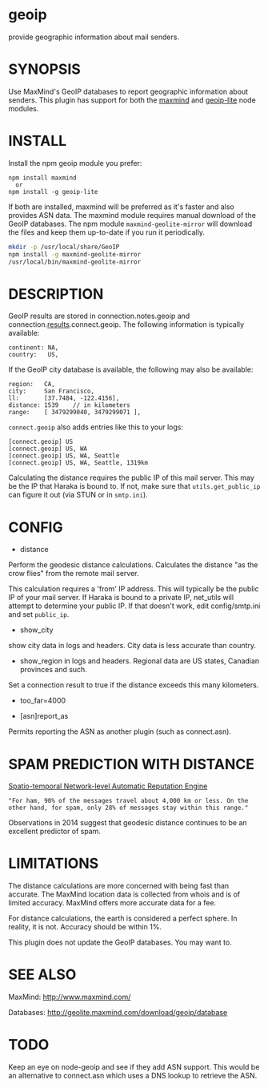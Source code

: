 
# geoip

provide geographic information about mail senders.

# SYNOPSIS

Use MaxMind's GeoIP databases to report geographic information about senders. This plugin has support for both the [maxmind](https://github.com/runk/node-maxmind) and [geoip-lite](https://github.com/bluesmoon/node-geoip) node modules.

# INSTALL

Install the npm geoip module you prefer:

    npm install maxmind
      or
    npm install -g geoip-lite

If both are installed, maxmind will be preferred as it's faster and also provides ASN data. The maxmind module requires manual download of the GeoIP databases. The npm module `maxmind-geolite-mirror` will download the files and keep them up-to-date if you run it periodically.

```bash
mkdir -p /usr/local/share/GeoIP
npm install -g maxmind-geolite-mirror
/usr/local/bin/maxmind-geolite-mirror
```

# DESCRIPTION

GeoIP results are stored in connection.notes.geoip and connection.[results](https://github.com/haraka/Haraka/blob/master/docs/Results.md).connect.geoip. The following information is typically available:

    continent: NA,
    country:   US,

If the GeoIP city database is available, the following may also be available:

    region:   CA,
    city:     San Francisco,
    ll:       [37.7484, -122.4156],
    distance: 1539    // in kilometers
    range:    [ 3479299040, 3479299071 ],

`connect.geoip` also adds entries like this to your logs:

    [connect.geoip] US
    [connect.geoip] US, WA
    [connect.geoip] US, WA, Seattle
    [connect.geoip] US, WA, Seattle, 1319km

Calculating the distance requires the public IP of this mail server. This may
be the IP that Haraka is bound to. If not, make sure that `utils.get_public_ip`
can figure it out (via STUN or in `smtp.ini`).

# CONFIG

- distance

Perform the geodesic distance calculations. Calculates the distance "as the
crow flies" from the remote mail server.

This calculation requires a 'from' IP address. This will typically be the
public IP of your mail server. If Haraka is bound to a private IP, net\_utils
will attempt to determine your public IP. If that doesn't work, edit
config/smtp.ini and set `public_ip`.

- show\_city

show city data in logs and headers. City data is less accurate than country.

- show\_region in logs and headers. Regional data are US states, Canadian
  provinces and such.

Set a connection result to true if the distance exceeds this many kilometers.

- too\_far=4000

- [asn]report_as

Permits reporting the ASN as another plugin (such as connect.asn).

# SPAM PREDICTION WITH DISTANCE

[Spatio-temporal Network-level Automatic Reputation Engine](http://www.cc.gatech.edu/~feamster/papers/snare-usenix09.pdf)

    "For ham, 90% of the messages travel about 4,000 km or less. On the
    other hand, for spam, only 28% of messages stay within this range."

Observations in 2014 suggest that geodesic distance continues to be an
excellent predictor of spam.


# LIMITATIONS

The distance calculations are more concerned with being fast than
accurate. The MaxMind location data is collected from whois and is of
limited accuracy. MaxMind offers more accurate data for a fee.

For distance calculations, the earth is considered a perfect sphere. In
reality, it is not. Accuracy should be within 1%.

This plugin does not update the GeoIP databases. You may want to.


# SEE ALSO

MaxMind: http://www.maxmind.com/

Databases: http://geolite.maxmind.com/download/geoip/database


# TODO

Keep an eye on node-geoip and see if they add ASN support. This would be an
alternative to connect.asn which uses a DNS lookup to retrieve the ASN.
